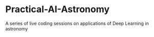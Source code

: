 # Practical-AI-Astronomy
A series of live coding sessions on applications of Deep Learning in astronomy
